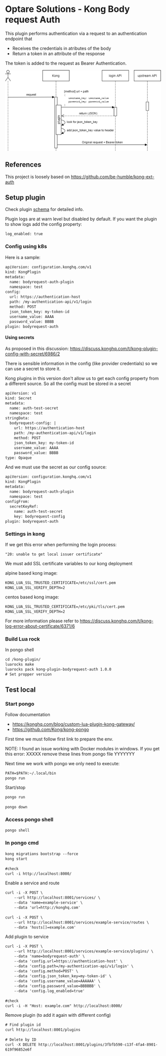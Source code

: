 # Optare Solutions - Kong Body request Auth

This plugin performs authentication via a request to an authentication endpoint that
* Receives the credentials in atributes of the body
* Return a token in an attribute of the response

The token is added to the request as Bearer Authentication.

![alt Plugin flow](doc/kong-bodyauth-flow.png)

## References

This project is loosely based on https://github.com/be-humble/kong-ext-auth

## Setup plugin

Check plugin [schema](./kong/plugins/bodyrequest-auth/schema.lua) for detailed info.

Plugin logs are at warn level but disabled by default. If you want the plugin to show logs add the config property:
```
log_enabled: true
```

### Config using k8s

Here is a sample:
```
apiVersion: configuration.konghq.com/v1
kind: KongPlugin
metadata:
  name: bodyrequest-auth-plugin
  namespace: test
config:
  url: https://authentication-host
  path: /my-authentication-api/v1/login
  method: POST
  json_token_key: my-token-id
  username_value: AAAA
  password_value: BBBB
plugin: bodyrequest-auth
```

#### Using secrets

As proposed in this discussion: https://discuss.konghq.com/t/kong-plugin-config-with-secret/6986/2

There is sensible information in the config (like provider credentials) so we can use a secret to store it.

Kong plugins in this version don't allow us to get each config property from a different source. So all the config must be stored in a secret
```
apiVersion: v1
kind: Secret
metadata:
  name: auth-test-secret
  namespace: test
stringData:
  bodyrequest-config: |
    url: https://authentication-host
    path: /my-authentication-api/v1/login
    method: POST
    json_token_key: my-token-id
    username_value: AAAA
    password_value: BBBB
type: Opaque
```

And we must use the secret as our config source:
```
apiVersion: configuration.konghq.com/v1
kind: KongPlugin
metadata:
  name: bodyrequest-auth-plugin
  namespace: test
configFrom:
  secretKeyRef:
    name: auth-test-secret
    key: bodyrequest-config
plugin: bodyrequest-auth
```

### Settings in kong

If we get this error when performing the login process:

```
"20: unable to get local issuer certificate"
```

We must add SSL certificate variables to our kong deployment

alpine based kong image:
```
KONG_LUA_SSL_TRUSTED_CERTIFICATE=/etc/ssl/cert.pem
KONG_LUA_SSL_VERIFY_DEPTH=2
```

centos based kong image:
```
KONG_LUA_SSL_TRUSTED_CERTIFICATE=/etc/pki/tls/cert.pem
KONG_LUA_SSL_VERIFY_DEPTH=2
```

For more information please refer to https://discuss.konghq.com/t/kong-log-error-about-certificate/6371/6

### Build Lua rock

In pongo shell
```
cd /kong-plugin/
luarocks make
luarocks pack kong-plugin-bodyrequest-auth 1.0.0
# Set propper version
```

## Test local

### Start pongo

Follow documentation
* https://konghq.com/blog/custom-lua-plugin-kong-gateway/
* https://github.com/Kong/kong-pongo

First time we must follow first link to prepare the env.

NOTE: I found an issue working with Docker modules in windows. If you get this error: XXXXX remove these lines from pongo file YYYYYYY

Next time we work with pongo we only need to execute:
```
PATH=$PATH:~/.local/bin
pongo run
```

Start/stop
```
pongo run

pongo down
```

### Access pongo shell

```
pongo shell
```

### In pongo cmd

```
kong migrations bootstrap --force
kong start

#check
curl -i http://localhost:8000/
```

Enable a service and route
```
curl -i -X POST \
    --url http://localhost:8001/services/ \
    --data 'name=example-service' \
    --data 'url=http://konghq.com'

curl -i -X POST \
    --url http://localhost:8001/services/example-service/routes \
    --data 'hosts[]=example.com'
```

Add plugin to service
```
curl -i -X POST \
    --url http://localhost:8001/services/example-service/plugins/ \
    --data 'name=bodyrequest-auth' \
    --data 'config.url=https://authentication-host' \
    --data 'config.path=/my-authentication-api/v1/login' \
    --data 'config.method=POST' \
    --data 'config.json_token_key=my-token-id' \
    --data 'config.username_value=AAAAAA' \
    --data 'config.password_value=BBBBBB' \
    --data 'config.log_enabled=true'

#check
curl -i -H "Host: example.com" http://localhost:8000/
```

Remove plugin (to add it again with different config)
```
# Find plugin id
curl http://localhost:8001/plugins

# Delete by ID
curl -X DELETE http://localhost:8001/plugins/3fbfb590-c13f-4fa4-8901-619f96852e6f
```

